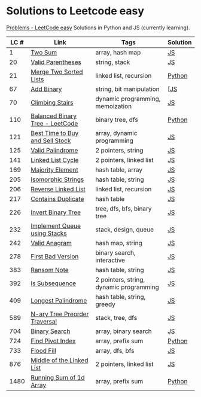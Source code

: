 # Solutions to Leetcode easy
[Problems - LeetCode easy](https://leetcode.com/problemset/all/?difficulty=EASY&page=1)
Solutions in Python and JS (currently learning).

| LC # | Link                                                                                              | Tags                                    | Solution                                                |
| ---- | ------------------------------------------------------------------------------------------------- | --------------------------------------- | ------------------------------------------------------- |
| 1    | [Two Sum](https://leetcode.com/problems/two-sum/)                                                 | array, hash map                         | [JS](leetcode_easy/1_two_sum.js)                        |
| 20   | [Valid Parentheses](https://leetcode.com/problems/valid-parentheses/)                             | string, stack                           | [JS](leetcode_easy/20_valid_parentheses.js)             |
| 21   | [Merge Two Sorted Lists](https://leetcode.com/problems/merge-two-sorted-lists/)                   | linked list, recursion                  | [Python](leetcode_easy/21_merge_2_sorted_lists.py)      |
| 67   | [Add Binary](https://leetcode.com/problems/add-binary/)                                           | string, bit manipulation                | [[JS](leetcode_easy/67_add_binary.js)                   |
| 70   | [Climbing Stairs](https://leetcode.com/problems/climbing-stairs/)                                 | dynamic programming, memoization        | [JS](leetcode_easy/70_climbing_stairs.js)               |
| 110  | [Balanced Binary Tree - LeetCode](https://leetcode.com/problems/balanced-binary-tree/)            | binary tree, dfs                        | [Python](leetcode_easy/110_balanced_binary_tree.js)     |
| 121  | [Best Time to Buy and Sell Stock](https://leetcode.com/problems/best-time-to-buy-and-sell-stock/) | array, dynamic programming              | [JS](leetcode_easy/121_best_time_stocks.js)             |
| 125  | [Valid Palindrome](https://leetcode.com/problems/valid-palindrome/)                               | 2 pointers, string                      | [JS](leetcode_easy/125_valid_palindrome.js)             |
| 141  | [Linked List Cycle](https://leetcode.com/problems/linked-list-cycle/)                             | 2 pointers, linked list                 | [JS](leetcode_easy/141_linked_list_cycle.js)            |
| 169  | [Majority Element](https://leetcode.com/problems/majority-element/)                               | hash table, array                       | [JS](leetcode_easy/169_majority_element.js)             |
| 205  | [Isomorphic Strings](https://leetcode.com/problems/isomorphic-strings/description/)               | hash table, string                      | [JS](leetcode_easy/205_isomorphic_strings.js)           |
| 206  | [Reverse Linked List](https://leetcode.com/problems/reverse-linked-list/)                         | linked list, recursion                  | [JS](leetcode_easy/206_reverse_linked_list.js)          |
| 217  | [Contains Duplicate](https://leetcode.com/problems/contains-duplicate/)                           | hash table                              | [JS](leetcode_easy/217_contains_duplicate.js)           |
| 226  | [Invert Binary Tree](https://leetcode.com/problems/invert-binary-tree/)                           | tree, dfs, bfs, binary tree             | [JS](leetcode_easy/226_invert_binary_tree.js)           |
| 232  | [Implement Queue using Stacks](https://leetcode.com/problems/implement-queue-using-stacks/)       | stack, design, queue                    | [JS](leetcode_easy/232_implement_queue_using_stacks.js) |
| 242  | [Valid Anagram](https://leetcode.com/problems/valid-anagram/)                                     | hash map, string                        | [JS](leetcode_easy/242_valid_anagram.js)                |
| 278  | [First Bad Version](https://leetcode.com/problems/first-bad-version/)                             | binary search, interactive              | [JS](leetcode_easy/278_first_bad_version.js)            |
| 383  | [Ransom Note](https://leetcode.com/problems/ransom-note/)                                         | hash table, string                      | [JS](leetcode_easy/383_ransom_note.js)                  |
| 392  | [Is Subsequence](https://leetcode.com/problems/is-subsequence/)                                   | 2 pointers, string, dynamic programming | [JS](leetcode_easy/392_is_subsequence.js)               |
| 409  | [Longest Palindrome](https://leetcode.com/problems/longest-palindrome/)                           | hash table, string, greedy              | [JS](leetcode_easy/409_longest_palindrome.js)           |
| 589  | [N-ary Tree Preorder Traversal](https://leetcode.com/problems/n-ary-tree-preorder-traversal/)     | stack, tree, dfs                        | [JS](leetcode_easy/589_nary_tree_preorder.js)           |
| 704  | [Binary Search](https://leetcode.com/problems/binary-search/)                                     | array, binary search                    | [JS](leetcode_easy/704_binary_search.js)                |
| 724  | [Find Pivot Index](https://leetcode.com/problems/find-pivot-index/)                               | array, prefix sum                       | [Python](leetcode_easy/724_pivot_index.py)              |
| 733  | [Flood Fill](https://leetcode.com/problems/flood-fill/)                                           | array, dfs, bfs                         | [JS](leetcode_easy/733_flood_fill.js)                   |
| 876  | [Middle of the Linked List](https://leetcode.com/problems/middle-of-the-linked-list/)             | 2 pointers, linked list                 | [JS](leetcode_easy/876_middle_of_linked_list.js)        |
| 1480 | [Running Sum of 1d Array](https://leetcode.com/problems/running-sum-of-1d-array/)                 | array, prefix sum                       | [Python](proleetcode_easyblems/1480_running_sum.md)     |
